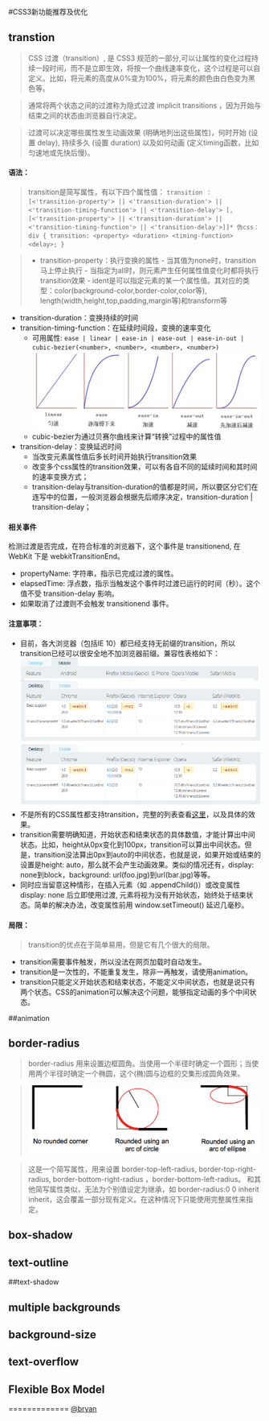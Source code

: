 #CSS3新功能推荐及优化

## transtion
> CSS 过渡（transition）, 是 CSS3 规范的一部分,可以让属性的变化过程持续一段时间，而不是立即生效，将按一个曲线速率变化，这个过程是可以自定义。比如，将元素的高度从0%变为100%，将元素的颜色由白色变为黑色等。

> 通常将两个状态之间的过渡称为隐式过渡 implicit transitions ，因为开始与结束之间的状态由浏览器自行决定。

> 过渡可以决定哪些属性发生动画效果 (明确地列出这些属性)，何时开始 (设置 delay), 持续多久 (设置 duration) 以及如何动画 (定义timing函数，比如匀速地或先快后慢)。

#### 语法：
> transition是简写属性，有以下四个属性值：
    ```
    transition ： [<'transition-property'> || <'transition-duration'> || <'transition-timing-function'> || <'transition-delay'> [, [<'transition-property'> || <'transition-duration'> || <'transition-timing-function'> || <'transition-delay'>]]*
    伪css：
    div {
        transition: <property> <duration> <timing-function> <delay>;
    }
    ```

>- transition-property：执行变换的属性
    - 当其值为none时，transition马上停止执行
    - 当指定为all时，则元素产生任何属性值变化时都将执行transition效果
    - ident是可以指定元素的某一个属性值。其对应的类型：color(background-color,border-color,color等), length(width,height,top,padding,margin等)和transform等
- transition-duration：变换持续的时间
- transition-timing-function：在延续时间段，变换的速率变化
    - 可用属性: `ease | linear | ease-in | ease-out | ease-in-out | cubic-bezier(<number>, <number>, <number>, <number>)`
    ![transition-timing-function](images/css3-2.png)
    - cubic-bezier为通过贝赛尔曲线来计算“转换”过程中的属性值
- transition-delay：变换延迟时间
    - 当改变元素属性值后多长时间开始执行transition效果
    - 改变多个css属性的transition效果，可以有各自不同的延续时间和其时间的速率变换方式；
    - transition-delay与transition-duration的值都是时间，所以要区分它们在连写中的位置，一般浏览器会根据先后顺序决定，transition-duration | transition-delay；
    
#### 相关事件
> 
检测过渡是否完成，在符合标准的浏览器下，这个事件是 transitionend, 在 WebKit 下是 webkitTransitionEnd。
- propertyName: 字符串，指示已完成过渡的属性。
- elapsedTime: 浮点数，指示当触发这个事件时过渡已运行的时间（秒）。这个值不受 transition-delay 影响。
- 如果取消了过渡则不会触发 transitionend 事件。

#### 注意事项：
>
- 目前，各大浏览器（包括IE 10）都已经支持无前缀的transition，所以transition已经可以很安全地不加浏览器前缀。兼容性表格如下：
![compatibility](images/css3-1.png)
- 不是所有的CSS属性都支持transition，完整的列表查看[这里](http://oli.jp/2010/css-animatable-properties/)，以及具体的效果。
- transition需要明确知道，开始状态和结束状态的具体数值，才能计算出中间状态。比如，height从0px变化到100px，transition可以算出中间状态。但是，transition没法算出0px到auto的中间状态，也就是说，如果开始或结束的设置是height: auto，那么就不会产生动画效果。类似的情况还有，display: none到block，background: url(foo.jpg)到url(bar.jpg)等等。
- 同时应当留意这种情形，在插入元素（如 .appendChild()）或改变属性 display: none 后立即使用过渡, 元素将视为没有开始状态，始终处于结束状态。简单的解决办法，改变属性前用 window.setTimeout() 延迟几毫秒。

#### 局限：
> transition的优点在于简单易用，但是它有几个很大的局限。
- transition需要事件触发，所以没法在网页加载时自动发生。
- transition是一次性的，不能重复发生，除非一再触发，请使用animation。
- transition只能定义开始状态和结束状态，不能定义中间状态，也就是说只有两个状态。CSS的animation可以解决这个问题，能够指定动画的多个中间状态。

##animation

## border-radius
> border-radius 用来设置边框圆角。当使用一个半径时确定一个圆形；当使用两个半径时确定一个椭圆，这个(椭)圆与边框的交集形成圆角效果。

> ![border-radius-show](images/css3-3.png)

> 这是一个简写属性，用来设置 border-top-left-radius, border-top-right-radius, border-bottom-right-radius ，border-bottom-left-radius。
> 和其他简写属性类似，无法为个别值设定为继承，如 border-radius:0 0 inherit inherit，这会覆盖一部分现有定义。在这种情况下只能使用完整属性来指定。

## box-shadow

## text-outline

##text-shadow

## multiple backgrounds

## background-size

## text-overflow

## Flexible Box Model

=============
[@bryan](https://github.com/saviroyu)
